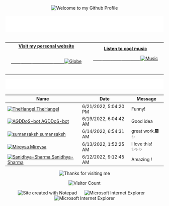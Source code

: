 <!-- "Hero" Header -->
<div align="center">
  <img src="https://github.com/BrunnerLivio/brunnerlivio/blob/master/images/welcome.png?raw=true" style="max-width: 100%;" alt="Welcome to my Github Profile" />
  <br />
  <br />
  <img height="50" alt="My Name is Livio and I like Node.js" src="https://raw.githubusercontent.com/BrunnerLivio/brunnerlivio/master/images/personal_note.svg" />
  <br />
  <br />

</div>

<!-- Social -->
<table width="100%">
<tr>
<td align="center">
<a href="https://brunnerliv.io">
<strong>Visit my personal website </strong>
<br />
<br />

<!-- Centering something has never been easy, has it? -->
<span>&nbsp;&nbsp;&nbsp;&nbsp;&nbsp;&nbsp;&nbsp;&nbsp;</span>
<span>&nbsp;&nbsp;&nbsp;&nbsp;&nbsp;&nbsp;&nbsp;&nbsp;</span>
<span>&nbsp;&nbsp;&nbsp;&nbsp;&nbsp;&nbsp;&nbsp;&nbsp;</span>
  <span>&nbsp;&nbsp;&nbsp;&nbsp;&nbsp;&nbsp;&nbsp;&nbsp;</span>
  <span>&nbsp;&nbsp;&nbsp;&nbsp;&nbsp;&nbsp;&nbsp;&nbsp;</span>
<img alt="Globe" height="80" src="https://raw.githubusercontent.com/BrunnerLivio/brunnerlivio/master/images/globe.gif">
</a>
<span>&nbsp;&nbsp;&nbsp;&nbsp;&nbsp;&nbsp;&nbsp;&nbsp;</span>
<span>&nbsp;&nbsp;&nbsp;&nbsp;&nbsp;&nbsp;&nbsp;&nbsp;</span>
<span>&nbsp;&nbsp;&nbsp;&nbsp;&nbsp;&nbsp;&nbsp;&nbsp;</span>
<span>&nbsp;&nbsp;&nbsp;&nbsp;&nbsp;&nbsp;&nbsp;&nbsp;</span>
 <span>&nbsp;&nbsp;&nbsp;&nbsp;&nbsp;&nbsp;&nbsp;&nbsp;</span>
</td>


<td align="center">
<a href="https://www.youtube.com/watch?v=3YxaaGgTQYM&ab_channel=EvanescenceVEVO">
<strong>Listen to cool music</strong>
<br />

<span>&nbsp;&nbsp;&nbsp;&nbsp;&nbsp;&nbsp;&nbsp;</span> 
<span>&nbsp;&nbsp;&nbsp;&nbsp;&nbsp;&nbsp;&nbsp;</span> 
<span>&nbsp;&nbsp;&nbsp;&nbsp;&nbsp;&nbsp;&nbsp;</span> 
<span>&nbsp;&nbsp;&nbsp;&nbsp;&nbsp;&nbsp;&nbsp;</span> 
<span>&nbsp;&nbsp;&nbsp;&nbsp;&nbsp;&nbsp;&nbsp;</span> 
<img height="100" alt="Music" src="https://raw.githubusercontent.com/BrunnerLivio/brunnerlivio/master/images/music.gif"> 
</a>
<span>&nbsp;&nbsp;&nbsp;&nbsp;&nbsp;&nbsp;&nbsp;&nbsp;</span>
<span>&nbsp;&nbsp;&nbsp;&nbsp;&nbsp;&nbsp;&nbsp;&nbsp;</span>
<span>&nbsp;&nbsp;&nbsp;&nbsp;&nbsp;&nbsp;&nbsp;&nbsp;</span>
<span>&nbsp;&nbsp;&nbsp;&nbsp;&nbsp;&nbsp;&nbsp;&nbsp;</span>
<span>&nbsp;&nbsp;&nbsp;&nbsp;&nbsp;&nbsp;&nbsp;&nbsp;</span>    
</td>
</tr>
</table>

<a href="https://github.com/BrunnerLivio/brunnerlivio/issues/62#issuecomment-new"><img src="images/guestbook.svg"></a> 


<!-- Guestbook -->
| Name | Date | Message |
|---|---|---|
| <a href="https://github.com/TheHangel"><img width="24" src="https://avatars.githubusercontent.com/u/105165180?s=24&u=192a70c020bc5413cd7168bbae352711c11406b8&v=4" alt="TheHangel" /> TheHangel</a> |6/21/2022, 5:04:20 PM|Funny!|
| <a href="https://github.com/AGDDoS-bot"><img width="24" src="https://avatars.githubusercontent.com/u/79680431?s=24&v=4" alt="AGDDoS-bot" /> AGDDoS-bot</a> |6/19/2022, 6:04:42 AM|Good idea|
| <a href="https://github.com/sumansaksh"><img width="24" src="https://avatars.githubusercontent.com/u/91533089?s=24&u=76d173d915f295d6efee34a68f137fa7969f41e3&v=4" alt="sumansaksh" /> sumansaksh</a> |6/14/2022, 6:54:31 AM|great work.🎆✨|
| <a href="https://github.com/Mireysa"><img width="24" src="https://avatars.githubusercontent.com/u/28331772?s=24&u=a717d214a804ae27ac01bee9ad5d0385edd2e2e1&v=4" alt="Mireysa" /> Mireysa</a> |6/13/2022, 1:52:25 AM|I love this! ✨✨✨|
| <a href="https://github.com/Sanidhya-Sharma"><img width="24" src="https://avatars.githubusercontent.com/u/56713184?s=24&u=8469d20196d6f17c8800ef7c61fd66994a9cbe05&v=4" alt="Sanidhya-Sharma" /> Sanidhya-Sharma</a> |6/12/2022, 9:12:45 AM|Amazing !|
<!-- /Guestbook -->

<!-- Footer -->

<div align="center">

<img height="120" alt="Thanks for visiting me" width="100%" src="https://raw.githubusercontent.com/BrunnerLivio/brunnerlivio/master/images/marquee.svg" />
<br />

![Visitor Count](https://profile-counter.glitch.me/brunnerlivio/count.svg)


<img src="https://raw.githubusercontent.com/BrunnerLivio/brunnerlivio/master/images/notepad.gif" alt="Site created with Notepad" height="30" />
<!-- "margin-right: whatever;" -->
<span>&nbsp;&nbsp;&nbsp;&nbsp;</span>  
<img src="https://raw.githubusercontent.com/BrunnerLivio/brunnerlivio/master/images/ie_logo.gif" alt="Microsoft Internet Explorer" />
<span>&nbsp;&nbsp;&nbsp;&nbsp;</span>  
<img src="https://raw.githubusercontent.com/BrunnerLivio/brunnerlivio/master/images/noframes.gif" alt="Microsoft Internet Explorer" />

</div>
